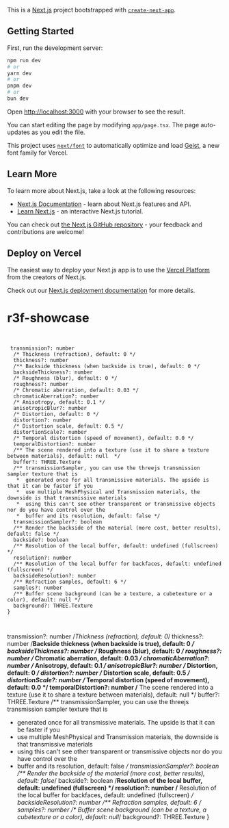 This is a [Next.js](https://nextjs.org) project bootstrapped with [`create-next-app`](https://nextjs.org/docs/app/api-reference/cli/create-next-app).

## Getting Started

First, run the development server:

```bash
npm run dev
# or
yarn dev
# or
pnpm dev
# or
bun dev
```

Open [http://localhost:3000](http://localhost:3000) with your browser to see the result.

You can start editing the page by modifying `app/page.tsx`. The page auto-updates as you edit the file.

This project uses [`next/font`](https://nextjs.org/docs/app/building-your-application/optimizing/fonts) to automatically optimize and load [Geist](https://vercel.com/font), a new font family for Vercel.

## Learn More

To learn more about Next.js, take a look at the following resources:

- [Next.js Documentation](https://nextjs.org/docs) - learn about Next.js features and API.
- [Learn Next.js](https://nextjs.org/learn) - an interactive Next.js tutorial.

You can check out [the Next.js GitHub repository](https://github.com/vercel/next.js) - your feedback and contributions are welcome!

## Deploy on Vercel

The easiest way to deploy your Next.js app is to use the [Vercel Platform](https://vercel.com/new?utm_medium=default-template&filter=next.js&utm_source=create-next-app&utm_campaign=create-next-app-readme) from the creators of Next.js.

Check out our [Next.js deployment documentation](https://nextjs.org/docs/app/building-your-application/deploying) for more details.

# r3f-showcase

```tsx


 transmission?: number
  /* Thickness (refraction), default: 0 */
  thickness?: number
  /** Backside thickness (when backside is true), default: 0 */
  backsideThickness?: number
  /* Roughness (blur), default: 0 */
  roughness?: number
  /* Chromatic aberration, default: 0.03 */
  chromaticAberration?: number
  /* Anisotropy, default: 0.1 */
  anisotropicBlur?: number
  /* Distortion, default: 0 */
  distortion?: number
  /* Distortion scale, default: 0.5 */
  distortionScale?: number
  /* Temporal distortion (speed of movement), default: 0.0 */
  temporalDistortion?: number
  /** The scene rendered into a texture (use it to share a texture between materials), default: null  */
  buffer?: THREE.Texture
  /** transmissionSampler, you can use the threejs transmission sampler texture that is
   *  generated once for all transmissive materials. The upside is that it can be faster if you
   *  use multiple MeshPhysical and Transmission materials, the downside is that transmissive materials
   *  using this can't see other transparent or transmissive objects nor do you have control over the
   *  buffer and its resolution, default: false */
  transmissionSampler?: boolean
  /** Render the backside of the material (more cost, better results), default: false */
  backside?: boolean
  /** Resolution of the local buffer, default: undefined (fullscreen) */
  resolution?: number
  /** Resolution of the local buffer for backfaces, default: undefined (fullscreen) */
  backsideResolution?: number
  /** Refraction samples, default: 6 */
  samples?: number
  /** Buffer scene background (can be a texture, a cubetexture or a color), default: null */
  background?: THREE.Texture
}



```

transmission?: number
/_Thickness (refraction), default: 0_/
thickness?: number
/**Backside thickness (when backside is true), default: 0 _/
backsideThickness?: number
/_ Roughness (blur), default: 0 _/
roughness?: number
/_ Chromatic aberration, default: 0.03 _/
chromaticAberration?: number
/_ Anisotropy, default: 0.1 _/
anisotropicBlur?: number
/_ Distortion, default: 0 _/
distortion?: number
/_ Distortion scale, default: 0.5 _/
distortionScale?: number
/_ Temporal distortion (speed of movement), default: 0.0 \*/
temporalDistortion?: number
/** The scene rendered into a texture (use it to share a texture between materials), default: null \*/
buffer?: THREE.Texture
/\*\* transmissionSampler, you can use the threejs transmission sampler texture that is

- generated once for all transmissive materials. The upside is that it can be faster if you
- use multiple MeshPhysical and Transmission materials, the downside is that transmissive materials
- using this can't see other transparent or transmissive objects nor do you have control over the
- buffer and its resolution, default: false _/
  transmissionSampler?: boolean
  /\*\* Render the backside of the material (more cost, better results), default: false_/
  backside?: boolean
  /**Resolution of the local buffer, default: undefined (fullscreen) \*/
  resolution?: number
  /** Resolution of the local buffer for backfaces, default: undefined (fullscreen) _/
  backsideResolution?: number
  /\*\* Refraction samples, default: 6 _/
  samples?: number
  /\*_ Buffer scene background (can be a texture, a cubetexture or a color), default: null_/
  background?: THREE.Texture
  }
